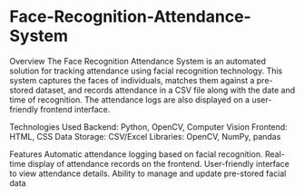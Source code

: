 # Face-Recognition-Attendance-System

Overview
The Face Recognition Attendance System is an automated solution for tracking attendance using facial recognition technology. This system captures the faces of individuals, matches them against a pre-stored dataset, and records attendance in a CSV file along with the date and time of recognition. The attendance logs are also displayed on a user-friendly frontend interface.

Technologies Used
Backend: Python, OpenCV, Computer Vision
Frontend: HTML, CSS
Data Storage: CSV/Excel
Libraries: OpenCV, NumPy, pandas

Features
Automatic attendance logging based on facial recognition.
Real-time display of attendance records on the frontend.
User-friendly interface to view attendance details.
Ability to manage and update pre-stored facial data
